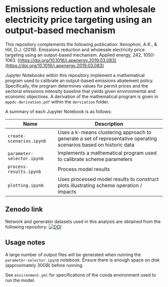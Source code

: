# Emissions reduction and wholesale electricity price targeting using an output-based mechanism
This repository complements the following publication: Xenophon, A.K., & Hill, D.J. (2019). Emissions reduction and wholesale electricity price targeting using an output-based mechanism. Applied energy, 242, 1050-1063. [https://doi.org/10.1016/j.apenergy.2019.03.083](https://doi.org/10.1016/j.apenergy.2019.03.083)

Jupyter Notebooks within this repository implement a mathematical program used to calibrate an output-based emissions abatement policy. Specifically, the program determines values for permit prices and the sectoral emissions intensity baseline that yields given environmental and economic objectives. A derivation of the mathematical program is given in `mppdc-derivation.pdf` within the `derviation` folder.

A summary of each Jupyter Notebook is as follows:

| Name | Description |
| ---- | ----------- |
| `create-scenarios.ipynb` | Uses a k-means clustering approach to generate a set of representative operating scenarios based on historic data |
| `parameter-selector.ipynb` | Implements a mathematical program used to calibrate scheme parameters |
| `process-results.ipynb` | Process model results |
| `plotting.ipynb` | Uses processed model results to construct plots illustrating scheme operation / impacts |


## Zenodo link
Network and generator datasets used in this analysis are obtained from the following repository: [![DOI](https://zenodo.org/badge/DOI/10.5281/zenodo.1326942.svg)](https://doi.org/10.5281/zenodo.1326942)


## Usage notes
A large number of output files will be generated when running the `parameter-selector.ipynb` notebook. Ensure there is enough space on disk (approximately 30GB) before running.

See `environment.yml` for specifications of the conda environment used to run the model.
